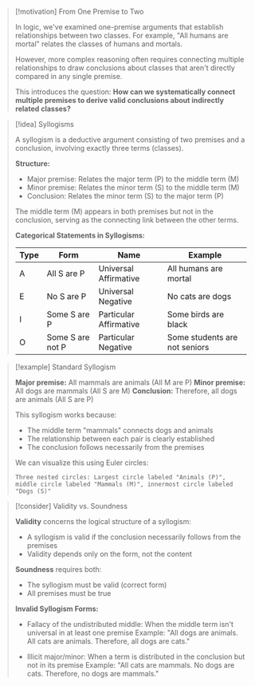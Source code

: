 > [!motivation] From One Premise to Two
> 
> In logic, we've examined one-premise arguments that establish relationships between two classes. For example, "All humans are mortal" relates the classes of humans and mortals.
> 
> However, more complex reasoning often requires connecting multiple relationships to draw conclusions about classes that aren't directly compared in any single premise.
> 
> This introduces the question: **How can we systematically connect multiple premises to derive valid conclusions about indirectly related classes?**

> [!idea] Syllogisms
> 
> A syllogism is a deductive argument consisting of two premises and a conclusion, involving exactly three terms (classes).
> 
> **Structure:**
> 
> - Major premise: Relates the major term (P) to the middle term (M)
> - Minor premise: Relates the minor term (S) to the middle term (M)
> - Conclusion: Relates the minor term (S) to the major term (P)
> 
> The middle term (M) appears in both premises but not in the conclusion, serving as the connecting link between the other terms.
> 
> **Categorical Statements in Syllogisms:**
> 
> |Type|Form|Name|Example|
> |---|---|---|---|
> |A|All S are P|Universal Affirmative|All humans are mortal|
> |E|No S are P|Universal Negative|No cats are dogs|
> |I|Some S are P|Particular Affirmative|Some birds are black|
> |O|Some S are not P|Particular Negative|Some students are not seniors|

> [!example] Standard Syllogism
> 
> **Major premise:** All mammals are animals (All M are P) **Minor premise:** All dogs are mammals (All S are M) **Conclusion:** Therefore, all dogs are animals (All S are P)
> 
> This syllogism works because:
> 
> - The middle term "mammals" connects dogs and animals
> - The relationship between each pair is clearly established
> - The conclusion follows necessarily from the premises
> 
> We can visualize this using Euler circles:
> 
> ```image_goes_here
> Three nested circles: Largest circle labeled "Animals (P)", middle circle labeled "Mammals (M)", innermost circle labeled "Dogs (S)"
> ```

> [!consider] Validity vs. Soundness
> 
> **Validity** concerns the logical structure of a syllogism:
> 
> - A syllogism is valid if the conclusion necessarily follows from the premises
> - Validity depends only on the form, not the content
> 
> **Soundness** requires both:
> 
> - The syllogism must be valid (correct form)
> - All premises must be true
> 
> **Invalid Syllogism Forms:**
> 
> - Fallacy of the undistributed middle: When the middle term isn't universal in at least one premise Example: "All dogs are animals. All cats are animals. Therefore, all dogs are cats."
>     
> - Illicit major/minor: When a term is distributed in the conclusion but not in its premise Example: "All cats are mammals. No dogs are cats. Therefore, no dogs are mammals."
>